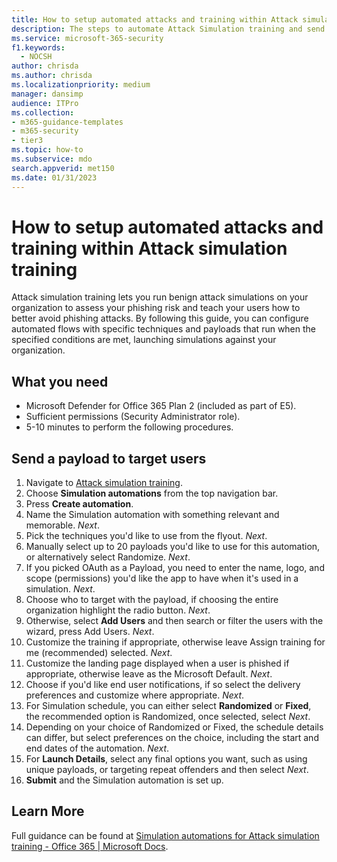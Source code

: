 ```yaml
---
title: How to setup automated attacks and training within Attack simulation training
description: The steps to automate Attack Simulation training and send a payload to target users. By following this guide, you learn to create automated attack flows with specific techniques and payloads.
ms.service: microsoft-365-security
f1.keywords:
  - NOCSH
author: chrisda
ms.author: chrisda
ms.localizationpriority: medium
manager: dansimp
audience: ITPro
ms.collection:
- m365-guidance-templates
- m365-security
- tier3
ms.topic: how-to
ms.subservice: mdo
search.appverid: met150
ms.date: 01/31/2023
---
```


# How to setup automated attacks and training within Attack simulation training

Attack simulation training lets you run benign attack simulations on your organization to assess your phishing risk and teach your users how to better avoid phishing attacks. By following this guide, you can configure automated flows with specific techniques and payloads that run when the specified conditions are met, launching simulations against your organization.

## What you need

- Microsoft Defender for Office 365 Plan 2 (included as part of E5).
- Sufficient permissions (Security Administrator role).
- 5-10 minutes to perform the following procedures.

## Send a payload to target users

1. Navigate to [Attack simulation training](https://security.microsoft.com/attacksimulator).
1. Choose **Simulation automations** from the top navigation bar.
1. Press **Create automation**.
1. Name the Simulation automation with something relevant and memorable. *Next*.
1. Pick the techniques you'd like to use from the flyout. *Next*.
1. Manually select up to 20 payloads you'd like to use for this automation, or alternatively select Randomize. *Next*.
1. If you picked OAuth as a Payload, you need to enter the name, logo, and scope (permissions) you'd like the app to have when it's used in a simulation. *Next*.
1. Choose who to target with the payload, if choosing the entire organization highlight the radio button. *Next*.
1. Otherwise, select **Add Users** and then search or filter the users with the wizard, press Add Users. *Next*.
1. Customize the training if appropriate, otherwise leave Assign training for me (recommended) selected. *Next*.
1. Customize the landing page displayed when a user is phished if appropriate, otherwise leave as the Microsoft Default. *Next*.
1. Choose if you'd like end user notifications, if so select the delivery preferences and customize where appropriate. *Next*.
1. For Simulation schedule, you can either select **Randomized** or **Fixed**, the recommended option is Randomized, once selected, select *Next*.
1. Depending on your choice of Randomized or Fixed, the schedule details can differ, but select preferences on the choice, including the start and end dates of the automation. *Next*.
1. For **Launch Details**, select any final options you want, such as using unique payloads, or targeting repeat offenders and then select *Next*.
1. **Submit** and the Simulation automation is set up.

## Learn More

Full guidance can be found at [Simulation automations for Attack simulation training - Office 365 | Microsoft Docs](../../office-365-security/attack-simulation-training-simulation-automations.md).
